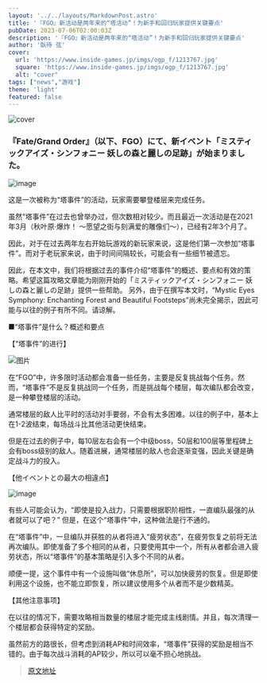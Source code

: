 ```yaml
---
layout: '../../layouts/MarkdownPost.astro'
title: '『FGO』新活动是两年来的“塔活动”！为新手和回归玩家提供关键要点'
pubDate: 2023-07-06T02:00:03Z
description: '『FGO』新活动是两年来的“塔活动”！为新手和回归玩家提供关键要点'
author: '臥待 弦'
cover:
  url: 'https://www.inside-games.jp/imgs/ogp_f/1213767.jpg'
  square: 'https://www.inside-games.jp/imgs/ogp_f/1213767.jpg'
  alt: "cover"
tags: ["news","游戏"]
theme: 'light'
featured: false
---
```


![cover](https://www.inside-games.jp/imgs/ogp_f/1213767.jpg)

### 『Fate/Grand Order』（以下、FGO）にて、新イベント「ミスティックアイズ・シンフォニー 妖しの森と麗しの足跡」が始まりました。

![image](https://www.inside-games.jp/imgs/zoom/1213753.png)

这是一次被称为“塔事件”的活动，玩家需要攀登楼层来完成任务。

虽然“塔事件”在过去也曾举办过，但次数相对较少。而且最近一次活动是在2021年3月（秋叶原·爆炸！ ～愿望之街与刻满爱的雕像们～），已经有2年3个月了。

因此，对于在过去两年左右开始玩游戏的新玩家来说，这是他们第一次参加“塔事件”。而对于老玩家来说，由于时间间隔较长，可能会有一些细节被遗忘。

因此，在本文中，我们将根据过去的事件介绍“塔事件”的概述、要点和有效的策略。希望这篇攻略文章能为刚刚开始的「ミスティックアイズ・シンフォニー 妖しの森と麗しの足跡」提供一些帮助。
另外，由于在撰写本文时，“Mystic Eyes Symphony: Enchanting Forest and Beautiful Footsteps”尚未完全揭示，因此可能与以往的例子有所不同。请谅解。

■“塔事件”是什么？概述和要点

【“塔事件”的进行】

![图片](https://www.inside-games.jp/imgs/zoom/1213754.png)

在“FGO”中，许多限时活动都会准备一些任务，主要是反复挑战每个任务。然而，“塔事件”不是反复挑战同一个任务，而是挑战每个楼层，每次编队都会改变，是一种攀登楼层的活动。

通常楼层的敌人比平时的活动对手要弱，不会有太多困难。以往的例子中，基本上在1-2波结束，每场战斗比其他活动更快结束。

但是在过去的例子中，每10层左右会有一个中级boss，50层和100层等里程碑上会有boss级别的敌人。随着进展，通常楼层的敌人也会逐渐变强，因此关键是确定战斗力的投入。


【他イベントとの最大の相違点】

![image](https://www.inside-games.jp/imgs/zoom/1213756.png)

有些人可能会认为，“即使是投入战力，只需要根据职阶相性，一直编队最强的从者就可以了吧？” 但是，在这个“塔事件”中，这种做法是行不通的。

在“塔事件”中，一旦编队并获胜的从者将进入“疲劳状态”，在疲劳恢复之前将无法再次编队。即使准备了多个相同的从者，只要使用其中一个，所有从者都会进入疲劳状态，所以“塔事件”的基本策略是引入多个不同的从者。

顺便一提，这个事件中有一个设施叫做“休息所”，可以加快疲劳的恢复。但是即使利用这个设施，也不能立即恢复，所以建议使用多个从者而不是少数精英。

【其他注意事项】

在以往的情况下，需要攻略相当数量的楼层才能完成主线剧情。并且，每次清理一个楼层都会获得特定的奖励。

虽然前方的路很长，但考虑到消耗AP和时间效率，“塔事件”获得的奖励是相当不错的。由于每次战斗消耗的AP较少，所以可以毫不担心地挑战。

>[原文地址](https://www.inside-games.jp/article/2023/07/06/147029.html)  